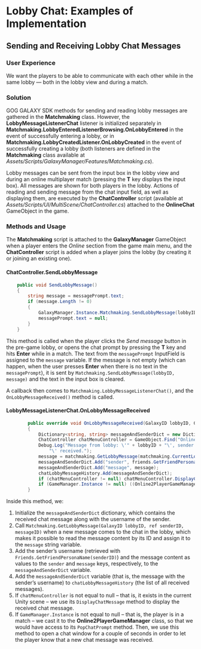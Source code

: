 # Lobby Chat: Examples of Implementation

## Sending and Receiving Lobby Chat Messages

### User Experience

We want the players to be able to communicate with each other while in the same lobby — both in the lobby view and during a match.

### Solution

GOG GALAXY SDK methods for sending and reading lobby messages are gathered in the **Matchmaking** class. However, the **LobbyMessageListenerChat** listener is initialized separately in **Matchmaking.LobbyEnteredListenerBrowsing.OnLobbyEntered** in the event of successfully entering a lobby, or in **Matchmaking.LobbyCreatedListener.OnLobbyCreated** in the event of successfully creating a lobby (both listeners are defined in the **Matchmaking** class available at *Assets/Scripts/GalaxyManager/Features/Matchmaking.cs*).

Lobby messages can be sent from the input box in the lobby view and during an online multiplayer match (pressing the **T** key displays the input box). All messages are shown for both players in the lobby. Actions of reading and sending message from the chat input field, as well as displaying them, are executed by the **ChatController** script (available at *Assets/Scripts/UI/MultiScene/ChatController.cs*) attached to the **OnlineChat** GameObject in the game.

### Methods and Usage

The **Matchmaking** script is attached to the **GalaxyManager** GameObject when a player enters the *Online* section from the game main menu, and the **ChatController** script is added when a player joins the lobby (by creating it or joining an existing one).

#### ChatController.SendLobbyMessage

```c#
    public void SendLobbyMessage()
    {
        string message = messagePrompt.text;
        if (message.Length != 0)
        {
            GalaxyManager.Instance.Matchmaking.SendLobbyMessage(lobbyID, message);
            messagePrompt.text = null;
        }
    }
```

This method is called when the player clicks the *Send message* button in the pre-game lobby, or opens the chat prompt by pressing the **T** key and hits **Enter** while in a match. The text from the `messagePrompt` InputField is assigned to the `message` variable. If the message is not empty (which can happen, when the user presses **Enter** when there is no text in the `messagePrompt`), it is sent by `Matchmaking.SendLobbyMessage(lobbyID, message)` and the text in the input box is cleared.

A callback then comes to `Matchmaking.LobbyMessageListenerChat()`, and the `OnLobbyMessageReceived()` method is called.

#### LobbyMessageListenerChat.OnLobbyMessageReceived

```c#
        public override void OnLobbyMessageReceived(GalaxyID lobbyID, GalaxyID senderID, uint messageID, uint messageLength)
        {
            Dictionary<string, string> messageAndSenderDict = new Dictionary<string, string>();
            ChatController chatMenuController = GameObject.Find("OnlineChat").GetComponent<ChatController>();
            Debug.Log("Message from lobby: \'" + lobbyID + "\', sender: \'" + senderID + "\', with value: \'" + message +
                "\' received.");
            message = matchmaking.GetLobbyMessage(matchmaking.CurrentLobbyID, ref senderID, messageID);
            messageAndSenderDict.Add("sender", friends.GetFriendPersonaName(senderID));
            messageAndSenderDict.Add("message", message);
            chatLobbyMessageHistory.Add(messageAndSenderDict);
            if (chatMenuController != null) chatMenuController.DisplayChatMessage(messageAndSenderDict);
            if (GameManager.Instance != null) ((Online2PlayerGameManager)GameManager.Instance).PopChatPrompt();
        }
```

Inside this method, we:

1. Initialize the `messageAndSenderDict` dictionary, which contains the received chat message along with the username of the sender.
2. Call `Matchmaking.GetLobbyMessage(GalaxyID lobbyID, ref senderID, messageID)` when a new message comes to the chat in the lobby, which makes it possible to read the message content by its ID and assign it to the `message` string variable.
3. Add the sender’s username (retrieved with `Friends.GetFriendPersonaName(senderID)`) and the message content as values to the `sender` and `message` keys, respectively, to the `messageAndSenderDict` variable.
4. Add the `messageAndSenderDict` variable (that is, the message with the sender’s username) to `chatLobbyMessageHistory` (the list of all received messages).
5. If `chatMenuController` is not equal to null – that is, it exists in the current Unity scene – we use its `DisplayChatMessage` method to display the received chat message.
6. If `GameManager.Instance` is not equal to null – that is, the player is in a match – we cast it to the **Online2PlayerGameManager** class, so that we would have access to its `PopChatPrompt` method. Then, we use this method to open a chat window for a couple of seconds in order to let the player know that a new chat message was received.
